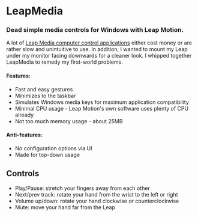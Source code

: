 # LeapMedia
### Dead simple media controls for Windows with Leap Motion.
A lot of [Leap Media computer control applications][1] either cost money or are rather slow and unintuitive to use.
In addition, I wanted to mount my Leap under my monitor facing downwards for a cleaner look.
I whipped together LeapMedia to remedy my first-world problems.

#### Features:
* Fast and easy gestures
* Minimizes to the taskbar
* Simulates Windows media keys for maximum application compatibility
* Minimal CPU usage - Leap Motion's own software uses plenty of CPU already
* Not too much memory usage - about 25MB

#### Anti-features:
* No configuration options via UI
* Made for top-down usage

## Controls
* Play/Pause: stretch your fingers away from each other
* Next/prev track: rotate your hand from the wrist to the left or right
* Volume up/down: rotate your hand clockwise or counterclockwise
* Mute: move your hand far from the Leap

[1]: https://apps.leapmotion.com/categories/computer-controls
